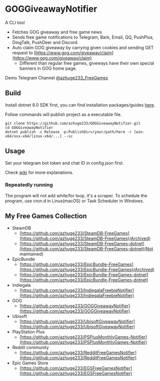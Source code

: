 # GOGGiveawayNotifier

A CLI tool
- Fetches GOG giveaway and free game news
- Sends free game notifications to Telegram, Bark, Email, QQ, PushPlus, DingTalk, PushDeer and Discord.
- Auto claim GOG giveaway by carrying given cookies and sending GET request to [https://www.gog.com/giveaway/claim](https://www.gog.com/giveaway/claim)
  - Different than regular free games, giveways have their own special banners in GOG home page.

Demo Telegram Channel [@azhuge233_FreeGames](https://t.me/azhuge233_FreeGames)

## Build

Install dotnet 8.0 SDK first, you can find installation packages/guides [here](https://dotnet.microsoft.com/download).

Follow commands will publish project as a executable file.

```
git clone https://github.com/azhuge233/GOGGiveawayNotifier.git
cd GOGGiveawayNotifier
dotnet publish -c Release -p:PublishDir=/your/path/here -r [win-x64/osx-x64/linux-x64/...] --sc
```

## Usage

Set your telegram bot token and chat ID in config.json first.

Check [wiki](https://github.com/azhuge233/GOGGiveawayNotifier/wiki/Config-Description) for more explanations.

### Repeatedly running

The program will not add while/for loop, it's a scraper. To schedule the program, use cron.d in Linux(macOS) or Task Scheduler in Windows.

## My Free Games Collection

- SteamDB
    - [https://github.com/azhuge233/SteamDB-FreeGames](https://github.com/azhuge233/SteamDB-FreeGames)(Archived)
    - [https://github.com/azhuge233/SteamDB-FreeGames-dotnet](https://github.com/azhuge233/SteamDB-FreeGames-dotnet)(Not maintained)
- EpicBundle
    - [https://github.com/azhuge233/EpicBundle-FreeGames](https://github.com/azhuge233/EpicBundle-FreeGames)(Archived)
    - [https://github.com/azhuge233/EpicBundle-FreeGames-dotnet](https://github.com/azhuge233/EpicBundle-FreeGames-dotnet)
- Indiegala
    - [https://github.com/azhuge233/IndiegalaFreebieNotifier](https://github.com/azhuge233/IndiegalaFreebieNotifier)
- GOG
    - [https://github.com/azhuge233/GOGGiveawayNotifier](https://github.com/azhuge233/GOGGiveawayNotifier)
- Ubisoft
    - [https://github.com/azhuge233/UbisoftGiveawayNotifier](https://github.com/azhuge233/UbisoftGiveawayNotifier)
- PlayStation Plus
    - [https://github.com/azhuge233/PSPlusMonthlyGames-Notifier](https://github.com/azhuge233/PSPlusMonthlyGames-Notifier)
- Reddit community
    - [https://github.com/azhuge233/RedditFreeGamesNotifier](https://github.com/azhuge233/RedditFreeGamesNotifier)
- Epic Games Store
    - [https://github.com/azhuge233/EGSFreeGamesNotifier](https://github.com/azhuge233/EGSFreeGamesNotifier)
